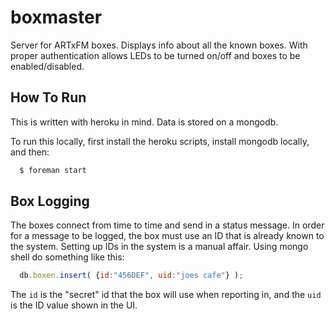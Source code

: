 boxmaster
=========

Server for ARTxFM boxes.  Displays info about all the known boxes.  With
proper authentication allows LEDs to be turned on/off and boxes to be
enabled/disabled.


How To Run
----------

This is written with heroku in mind. Data is stored on a mongodb.

To run this locally, first install the heroku scripts, install mongodb
locally, and then:

```bash
  $ foreman start
```


Box Logging
-----------

The boxes connect from time to time and send in a status message. In
order for a message to be logged, the box must use an ID that is already
known to the system.  Setting up IDs in the system is a manual
affair. Using mongo shell do something like this:

```js
  db.boxen.insert( {id:"456DEF", uid:"joes cafe"} );
```

The `id` is the "secret" id that the box will use when reporting in, and
the `uid` is the ID value shown in the UI.
